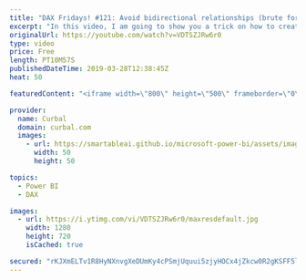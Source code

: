 ```yaml
---
title: "DAX Fridays! #121: Avoid bidirectional relationships (brute force method)"
excerpt: "In this video, I am going to show you a trick on how to create power bi models like a pro, even when you are a beginner and do not understand modeling very well yet.  You still have to learn how to model in power bi, but this will get you far until you are there. Happy Friday!  Link to why you should"
originalUrl: https://youtube.com/watch?v=VDTSZJRw6r0
type: video
price: Free
length: PT10M57S
publishedDateTime: 2019-03-28T12:38:45Z
heat: 50

featuredContent: "<iframe width=\"800\" height=\"500\" frameborder=\"0\" src=\"https://www.youtube.com/embed/VDTSZJRw6r0\" allow=\"accelerometer; autoplay; encrypted-media; gyroscope; picture-in-picture\" allowfullscreen></iframe>"

provider:
  name: Curbal
  domain: curbal.com
  images:
    - url: https://smartableai.github.io/microsoft-power-bi/assets/images/organizations/curbal.com-50x50.jpg
      width: 50
      height: 50

topics:
  - Power BI
  - DAX

images:
  - url: https://i.ytimg.com/vi/VDTSZJRw6r0/maxresdefault.jpg
    width: 1280
    height: 720
    isCached: true

secured: "rKJXmELTv1R8HyNXnvgXeDUmKy4cPSmjUquui5zjyHOCx4jZkcw0R2gKSFF5lT1DYy+qRc/Pn51kKAaseqLZ6UrtgRfvXvTmxeljcgbHGDKCGq9s/H0+LDNqKbh4rLrSOqHkPuL1WqX6FchvKOXhjJP2jQXqyTg/gxoWKvpAhCMPqSJfoVo24R6GvK2hpqAobPAnuVELjAHCPaS5i4sXS0vo7USFmcZnzzCCg4Bn+D+VQptBiLKuiflet9laPbfZtTG0eZ1yA7ccC5xkYFf40f5oSIAYXD3nN2AN9J7Qyj/qNiY8UFB9j08GjXabRBRCryr1l0aR/4SEzUhSzHyDb8WAxaVJZ4635IlepOhZ4kCpi/bP3De3pkCY15L1gxmAy4ftpCUY2sLufdzIy2YzZkgWoj7q2yvjftbdz2K3+2I=;axq+/w3qFVSWyVZ27ZPN6g=="
---
```


